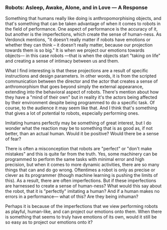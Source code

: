 ### Robots: Asleep, Awake, Alone, and in Love –– A Response

Something that humans really like doing is anthropomorphising objects, and that's something that can be taken advantage of when it comes to robots in the field of performance. One aspect of performance is the accuracy of it, but another is the imperfections, which create the sense of human-ness. As Verdonck mentions, "it doesn’t really matter if robots have emotions or whether they can think – it doesn’t really matter, because our projection towards them is so big." It is when we project our emotions towards objects–– in this case robots ––that is when the objects start "taking on life" and creating a sense of intimacy between us and them.

What I find interesting is that these projections are a result of specific instructions and design parameters. In other words, it is from the scripted communication between the director and the actor that creates a sense of anthromorphism that goes beyond simply the external appearance, extending into the behavioral aspect of robots. There's mention about how they have a "mind of their own" but in reality it's the actors being affected by their environment despite being programmed to do a specific task. Of course, to the audience it may seem like that. And I think that's something that gives a lot of potential to robots, especially performing ones.

Imitating humans perfectly may be something of great interest, but I do wonder what the reaction may be to something that is as good as, if not better, than an actual human. Would it be positive? Would there be a sense of fear?

There is often a misconception that robots are "perfect" or "don't make mistakes" and this is quite far from the truth. Yes, some machinery can be programmed to perform the same tasks with minimal error and high precision, but when it comes to more dynamic activities, there are so many things that can and do go wrong. Oftentimes a robot is only as precise or clever as its programmer (though machine learning is pushing the limits of this). As a result, there are often imperfections. But if these imperfections are harnessed to create a sense of human-ness? What would this say about the robot, that it is "perfectly" imitating a human? And if a human makes no errors in a performance–– what of this? Are they being inhuman?

Perhaps it is because of the imperfections that we view performing robots as playful, human-like, and can project our emotions onto them. When there is something that seems to truly have emotions of its own, would it still be so easy as to project our emotions onto it?

